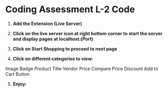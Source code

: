 # Coding Assessment L-2 Code

1. **Add the Extension (Live Server)**

2. **Click on the live server icon at right bottom corner to start the server and display pages at localhost:(Port)**

3. **Click on Start Shopping to proceed to next page**

4. **Click on different categories to view:**

Image
Badge
Product Title
Vendor
Price
Compare Price
Discount
Add to Cart Button

5. **Enjoy:**
